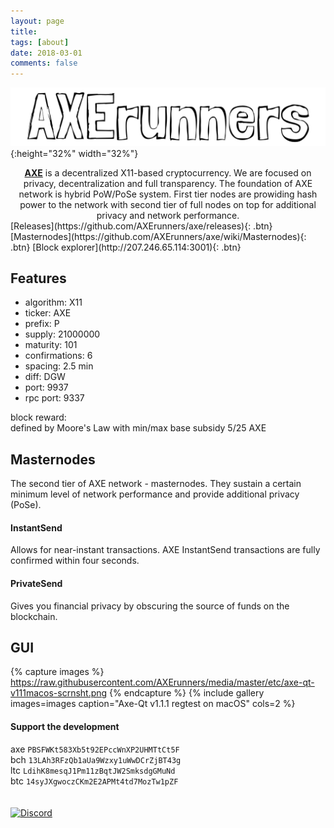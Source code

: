 ```yaml
---
layout: page
title:
tags: [about]
date: 2018-03-01
comments: false
---
```

![axerunnerslogo](https://raw.githubusercontent.com/AXErunners/media/master/axerunners-blk.png){:height="32%" width="32%"}
<center><a href="https://github.com/AXErunners/axe"><b>AXE</b></a> is a decentralized X11-based cryptocurrency. We are focused on privacy, decentralization and full transparency. The foundation of AXE network is hybrid PoW/PoSe system. First tier nodes are prowiding hash power to the network with second tier of full nodes on top for additional privacy and network performance.</center>
[Releases](https://github.com/AXErunners/axe/releases){: .btn}
[Masternodes](https://github.com/AXErunners/axe/wiki/Masternodes){: .btn}
[Block explorer](http://207.246.65.114:3001){: .btn}

## Features
* algorithm: X11
* ticker: AXE
* prefix: P
* supply: 21000000
* maturity: 101
* confirmations: 6
* spacing: 2.5 min
* diff: DGW
* port: 9937
* rpc port: 9337

block reward:<br />
defined by Moore's Law with min/max base subsidy 5/25 AXE

## Masternodes

The second tier of AXE network - masternodes. They sustain a certain minimum level of network performance and provide additional privacy (PoSe).

#### InstantSend
Allows for near-instant transactions. AXE InstantSend transactions are fully confirmed within four seconds.

#### PrivateSend
Gives you financial privacy by obscuring the source of funds on the blockchain.

## GUI

{% capture images %}
    https://raw.githubusercontent.com/AXErunners/media/master/etc/axe-qt-v111macos-scrnsht.png
{% endcapture %}
{% include gallery images=images caption="Axe-Qt v1.1.1 regtest on macOS" cols=2 %}

#### Support the development
axe `PBSFWKt583Xb5t92EPccWnXP2UHMTtCt5F`<br />
bch `13LAh3RFzQb1aUa9Wzxy1uWwDCrZjBT43g`<br />
ltc `LdihK8mesqJ1Pm11zBqtJW2SmksdgGMuNd`<br />
btc `14syJXgwoczCKm2E2APMt4td7MozTw1pZF`<br />
<br />
<br />
[![Discord](https://hook.io/geo1088/discord-badge/390063890438029322/JkasDjQ)](https://discord.gg/RKE5PD9)
